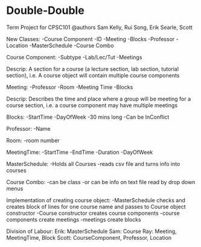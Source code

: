 # Double-Double
Term Project for CPSC101
@authors Sam Kelly, Rui Song, Erik Searle, Scott 

New Classes: 
-Course Component
-ID
-Meeting
-Blocks
-Professor
-Location
-MasterSchedule
-Course Combo

Course Component:
-Subtype
  -Lab/Lec/Tut
-Meetings

Descrip: A section for a course (a lecture section, lab section, tutorial section), i.e. A course object will contain
multiple course components

Meeting:
-Professor
-Room
-Meeting Time
-Blocks

Descrip: Describes the time and place where a group will be meeting for a course section, i.e. a course component may have multiple
meetings

Blocks:
-StartTime
-DayOfWeek
-30 mins long
-Can be InConflict

Professor:
-Name

Room:
-room number

MeetingTime:
-StartTime
-EndTime
-Duration
-DayOfWeek

MasterSchedule:
-Holds all Courses
-reads csv file and turns info into courses

Course Combo:
-can be class
-or can be info on text file read by drop down menus


Implementation of creating course object:
-MasterSchedule checks and creates block of lines for one course name and passes to Course
object constructor
-Course constructor creates course components
-course components create meetings
-meetings create blocks

Division of Labour:
Erik: MasterSchedule
Sam: Course
Ray: Meeting, MeetingTime, Block
Scott: CourseComponent, Professor, Location
